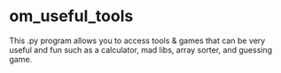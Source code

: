 # om_useful_tools

This .py program allows you to access tools & games that can be very useful and fun such as a calculator, mad libs, array sorter, and guessing game.
